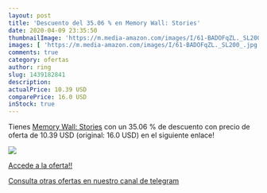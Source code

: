 ```yaml
---
layout: post
title: 'Descuento del 35.06 % en Memory Wall: Stories'
date: 2020-04-09 23:35:50
thumbnailImage: 'https://m.media-amazon.com/images/I/61-BADOFqZL._SL200_.jpg'
images: [ 'https://m.media-amazon.com/images/I/61-BADOFqZL._SL200_.jpg' ]
comments: true
category: ofertas
author: ring
slug: 1439182841
description:
actualPrice: 10.39 USD
comparePrice: 16.0 USD
inStock: true
---
```


Tienes [Memory Wall: Stories](https://www.amazon.com/dp/1439182841/?tag=redken08-20) con un 35.06 % de descuento con precio de oferta de 10.39 USD (original: 16.0 USD) en el siguiente enlace!

[![](https://m.media-amazon.com/images/I/61-BADOFqZL._SL200_.jpg)](https://www.amazon.com/dp/1439182841/?tag=redken08-20)

[Accede a la oferta!!](https://www.amazon.com/dp/1439182841/?tag=redken08-20)

[Consulta otras ofertas en nuestro canal de telegram](https://t.me/s/ofertas25)
